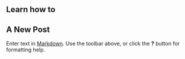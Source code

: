 ## Learn how to

## A New Post

Enter text in [Markdown](http://daringfireball.net/projects/markdown/). Use the toolbar above, or click the **?** button for formatting help.

